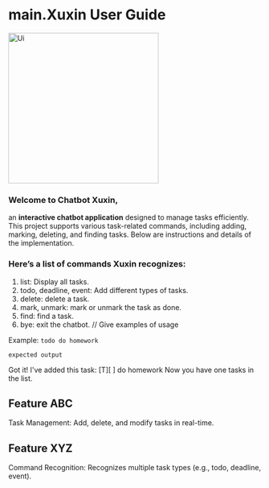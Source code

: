 # main.Xuxin User Guide

<img width="299" alt="Ui" src="https://github.com/user-attachments/assets/f02e3447-23f1-4f7e-af79-e911269444ae" />

### Welcome to Chatbot Xuxin, 
an **interactive chatbot application** designed to manage tasks efficiently. This project supports various task-related commands, including adding, marking, deleting, and finding tasks. Below are instructions and details of the implementation.

### Here’s a list of commands Xuxin recognizes:

1. list: Display all tasks.
2. todo, deadline, event: Add different types of tasks.
3. delete: delete a task.
4. mark, unmark: mark or unmark the task as done.
5. find: find a task.
6. bye: exit the chatbot.
// Give examples of usage

Example: `todo do homework`

```
expected output
```
Got it! I've added this task: 
[T][ ] do homework
Now you have one tasks in the list.

## Feature ABC

Task Management: Add, delete, and modify tasks in real-time.

## Feature XYZ

Command Recognition: Recognizes multiple task types (e.g., todo, deadline, event).
